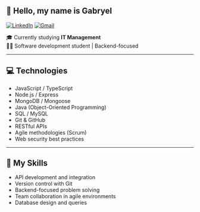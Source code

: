 ## 👋 Hello, my name is Gabryel

[![LinkedIn](https://img.shields.io/badge/LinkedIn-Connect-blue?logo=linkedin)](www.linkedin.com/in/gmfsouza)
[![Gmail](https://img.shields.io/badge/Gmail-Contact-red?logo=gmail)](mailto:gabryel.macedo13@gmail.com)

🎓 Currently studying **IT Management**  
👨‍💻 Software development student | Backend-focused  

---

## 💻 Technologies

- JavaScript / TypeScript  
- Node.js / Express  
- MongoDB / Mongoose  
- Java (Object-Oriented Programming)  
- SQL / MySQL  
- Git & GitHub  
- RESTful APIs  
- Agile methodologies (Scrum)  
- Web security best practices  

---

## 🚀 My Skills

- API development and integration  
- Version control with Git  
- Backend-focused problem solving  
- Team collaboration in agile environments  
- Database design and queries  

